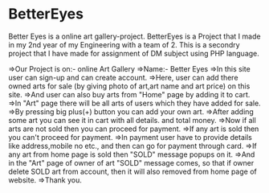 # BetterEyes
Better Eyes is a online art gallery-project.
BetterEyes is a Project that I made in my 2nd year of my Engineering with a team of 2.
This is a secondry project that I have made for assignment of DM subject using PHP language.


=>Our Project is on:- online Art Gallery
=>Name:- Better Eyes
=>In this site user can sign-up and can create account.
=>Here, user can add there owned arts for sale
    (by giving photo of art,art name and art price) on this site.
=>And user can also buy arts from "Home" page by 
    adding it to cart.
=>In "Art" page there will be all arts of users
    which they have added for sale.
=>By pressing big plus(+) button you can add your own art.
=>After adding some art you can see it in cart with all details.
    and total money.
=>Now if all arts are not sold then you can proceed for payment.
=>If any art is sold then you can't proceed for payment.
=>In payment user have to provide details like address,mobile no
    etc., and then can go for payment through card.
=>If any art from home page is sold then "SOLD" message popups
    on it.
=>And in the "Art" page of owner of art "SOLD" message comes, 
    so that if owner delete SOLD art from account, then it will also
    removed from home page of website.
=>Thank you.
